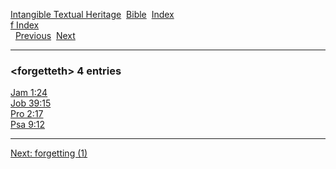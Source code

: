 [Intangible Textual Heritage](../../index)  [Bible](../index) 
[Index](index)   
[f Index](_f_)  
  [Previous](c04436)  [Next](c04438) 

------------------------------------------------------------------------

### &lt;forgetteth&gt; 4 entries

[Jam 1:24](../kjv/jam001.htm#024)  
[Job 39:15](../kjv/job039.htm#015)  
[Pro 2:17](../kjv/pro002.htm#017)  
[Psa 9:12](../kjv/psa009.htm#012)  

------------------------------------------------------------------------

[Next: forgetting (1)](c04438)

